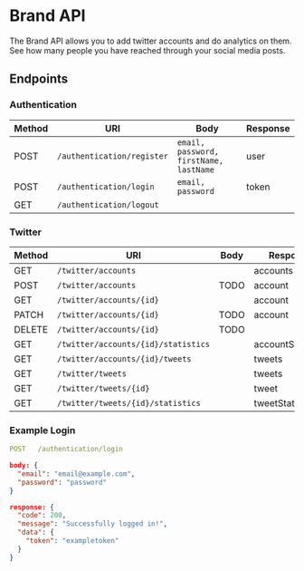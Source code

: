# Brand API

The Brand API allows you to add twitter accounts and do analytics on them. 
See how many people you have reached through your social media posts.

## Endpoints

### Authentication
| Method | URI | Body | Response |
| ------ | --- | ---- | -------- |
| POST | `/authentication/register` | `email, password, firstName, lastName` | user |   
| POST | `/authentication/login` | `email, password` | token |
| GET | `/authentication/logout` |

### Twitter
| Method | URI | Body | Response |
| ------ | --- | ---- | -------- |
| GET | `/twitter/accounts` | | accounts |
| POST | `/twitter/accounts` | TODO | account |
| GET | `/twitter/accounts/{id}` | | account |
| PATCH | `/twitter/accounts/{id}` | TODO | account |
| DELETE | `/twitter/accounts/{id}` | TODO |
| GET | `/twitter/accounts/{id}/statistics` | | accountStatistics |
| GET | `/twitter/accounts/{id}/tweets` | | tweets |
| GET | `/twitter/tweets` | | tweets |
| GET | `/twitter/tweets/{id}` | | tweet |
| GET | `/twitter/tweets/{id}/statistics` | | tweetStatistics |

### Example Login
```yml
POST   /authentication/login
```
```json
body: {
  "email": "email@example.com",
  "password": "password"
}
```
```json
response: {
  "code": 200,
  "message": "Successfully logged in!",
  "data": {
    "token": "exampletoken"
  }
}
```
